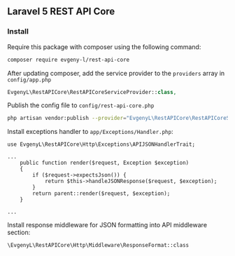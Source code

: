 ## Laravel 5 REST API Core

### Install

Require this package with composer using the following command:

```bash
composer require evgeny-l/rest-api-core
```

After updating composer, add the service provider to the `providers` array in `config/app.php`

```php
EvgenyL\RestAPICore\RestAPICoreServiceProvider::class,
```

Publish the config file to `config/rest-api-core.php`

```bash
php artisan vendor:publish --provider="EvgenyL\RestAPICore\RestAPICoreServiceProvider" --tag=config
```

Install exceptions handler to `app/Exceptions/Handler.php`:

```
use EvgenyL\RestAPICore\Http\Exceptions\APIJSONHandlerTrait;

...
    public function render($request, Exception $exception)
    {
        if ($request->expectsJson()) {
            return $this->handleJSONResponse($request, $exception);
        }
        return parent::render($request, $exception);
    }
    
...
```

Install response middleware for JSON formatting into API middleware section:

```
\EvgenyL\RestAPICore\Http\Middleware\ResponseFormat::class
```